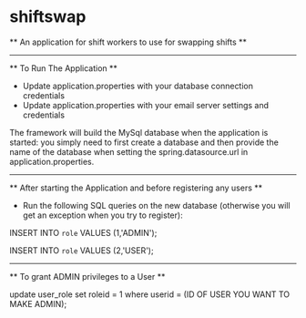 # shiftswap #


** An application for shift workers to use for swapping shifts **


- - - -
** To Run The Application **
* Update application.properties with your database connection credentials
* Update application.properties with your email server settings and credentials 
 
The framework will build the MySql database when the application is started:
you simply need to first create a database and then provide the name of the database 
when setting the spring.datasource.url in application.properties.

- - - -
** After starting the Application and before registering any users **

* Run the following SQL queries on the new database (otherwise you will get an exception when you try to register):

INSERT INTO `role` VALUES (1,'ADMIN');

INSERT INTO `role` VALUES (2,'USER');

- - - -
** To grant ADMIN privileges to a User **

update user_role set roleid = 1 where userid = (ID OF USER YOU WANT TO MAKE ADMIN);

